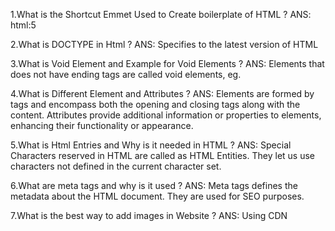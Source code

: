 1.What is the Shortcut Emmet Used to Create boilerplate of HTML ?
ANS: html:5

2.What is DOCTYPE in Html ?
ANS: Specifies to the latest version of HTML

3.What is Void Element and Example for Void Elements ?
ANS: Elements that does not have ending tags are called void elements, eg.<br>

4.What is Different Element and Attributes ?
ANS: Elements are formed by tags and encompass both the opening and closing tags along with the content. Attributes provide additional information or properties to elements, enhancing their functionality or appearance.

5.What is Html Entries and Why is it needed in HTML ?
ANS: Special Characters reserved in HTML are called as HTML Entities. They let us use characters not defined in the current character set.

6.What are meta tags and why is it used ?
ANS: Meta tags defines the metadata about the HTML document. They are used for SEO purposes.

7.What is the best way to add images in Website ?
ANS: Using CDN
